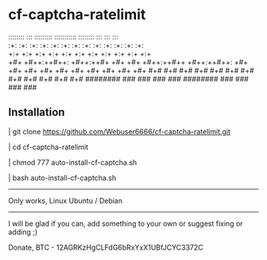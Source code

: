 # cf-captcha-ratelimit
 ::::::::      :::     :::::::::  :::::::::::  ::::::::  :::    :::     :::     
:+:    :+:   :+: :+:   :+:    :+:     :+:     :+:    :+: :+:    :+:   :+: :+:   
+:+         +:+   +:+  +:+    +:+     +:+     +:+        +:+    +:+  +:+   +:+  
+#+        +#++:++#++: +#++:++#+      +#+     +#+        +#++:++#++ +#++:++#++: 
+#+        +#+     +#+ +#+            +#+     +#+        +#+    +#+ +#+     +#+ 
#+#    #+# #+#     #+# #+#            #+#     #+#    #+# #+#    #+# #+#     #+# 
 ########  ###     ### ###            ###      ########  ###    ### ###     ### 
 
Installation
--------------------------------
| git clone https://github.com/Webuser6666/cf-captcha-ratelimit.git

| cd cf-captcha-ratelimit

| chmod 777 auto-install-cf-captcha.sh

| bash auto-install-cf-captcha.sh

--------------------------------
Only works, Linux Ubuntu / Debian

--------------------------------
I will be glad if you can, add something to your own or suggest fixing or adding ;)

Donate, BTC - 12AGRKzHgCLFdG6bRxYxX1UBfJCYC3372C
